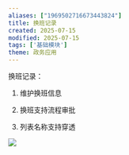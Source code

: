 ```yaml
---
aliases: ["1969502716673443824"]
title: 换班记录
created: 2025-07-15
modified: 2025-07-15
tags: ['基础模块']
theme: 政务应用
---
```


换班记录：

1.  维护换班信息

2.  换班支持流程审批

3.  列表名称支持穿透

![](https://myhelpdoc.oss-cn-heyuan.aliyuncs.com/mdimages/92078217c4a535a2dac89e96598b28ab.jpg)